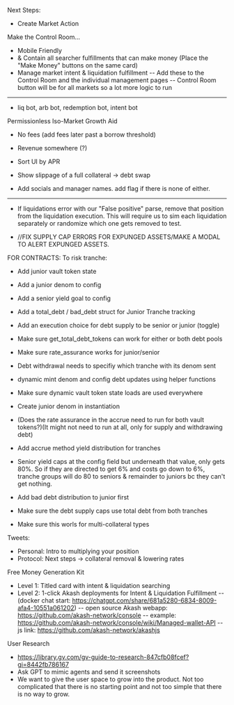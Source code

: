 Next Steps:
- Create Market Action

Make the Control Room...
- Mobile Friendly
- & Contain all searcher fulfillments that can make money (Place the "Make Money" buttons on the same card)
- Manage market intent & liquidation fulfillment
-- Add these to the Control Room and the individual management pages
-- Control Room button will be for all markets so a lot more logic to run
---------------------------------

- liq bot, arb bot, redemption bot, intent bot

Permissionless Iso-Market Growth Aid
- No fees (add fees later past a borrow threshold)
- Revenue somewhere (?)
- Sort UI by APR

- Show slippage of a full collateral -> debt swap
- Add socials and manager names. add flag if there is none of either.
---------

- If liquidations error with our "False positive" parse, remove that position from the liquidation execution. This will require us to sim each liquidation separately or randomize which one gets removed to test.

- //FIX SUPPLY CAP ERRORS FOR EXPUNGED ASSETS/MAKE A MODAL TO ALERT EXPUNGED ASSETS.

FOR CONTRACTS:
To risk tranche:
- Add junior vault token state
- Add a junior denom to config
- Add a senior yield goal to config
- Add a total_debt / bad_debt struct for Junior Tranche tracking
- Add an execution choice for debt supply to be senior or junior (toggle)
- Make sure get_total_debt_tokens can work for either or both debt pools
- Make sure rate_assurance works for junior/senior
- Debt withdrawal needs to specifiy which tranche with its denom sent
- dynamic mint denom and config debt updates using helper functions
- Make sure dynamic vault token state loads are used everywhere
- Create junior denom in instantiation

- (Does the rate assurance in the accrue need to run for both vault tokens?)(It might not need to run at all, only for supply and withdrawing
 debt)

- Add accrue method yield distribution for tranches
- Senior yield caps at the config field but underneath that value, only gets 80%. So if they are directed to get 6% and costs go down to 6%, tranche groups will do 80 to seniors & remainder to juniors bc they can't get nothing.


- Add bad debt distribution to junior first
- Make sure the debt supply caps use total debt from both tranches

- Make sure this worls for multi-collateral types

Tweets:
- Personal: Intro to multiplying your position
- Protocol: Next steps -> collateral removal & lowering rates













Free Money Generation Kit
- Level 1: Titled card with intent & liquidation searching
- Level 2: 1-click Akash deployments for Intent & Liquidation Fulfillment
-- (docker chat start: https://chatgpt.com/share/681a5280-6834-8009-afa4-10551a061202)
-- open source Akash webapp: https://github.com/akash-network/console
-- example: https://github.com/akash-network/console/wiki/Managed-wallet-API
-- js link: https://github.com/akash-network/akashjs

User Research
- https://library.gv.com/gv-guide-to-research-847cfb08fcef?gi=8442fb786167
- Ask GPT to mimic agents and send it screenshots
- We want to give the user space to grow into the product. Not too complicated that there is no starting point and not too simple that there is no way to grow.